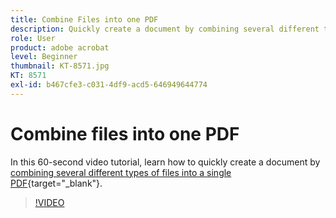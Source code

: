 ```yaml
---
title: Combine Files into one PDF
description: Quickly create a document by combining several different types of files into a single PDF
role: User
product: adobe acrobat
level: Beginner
thumbnail: KT-8571.jpg
KT: 8571
exl-id: b467cfe3-c031-4df9-acd5-646949644774
---
```

# Combine files into one PDF

In this 60-second video tutorial, learn how to quickly create a document by [combining several different types of files into a single PDF](https://www.adobe.com/acrobat/online/merge-pdf.html){target="_blank"}. 

>[!VIDEO](https://video.tv.adobe.com/v/336361?hidetitle=true)
